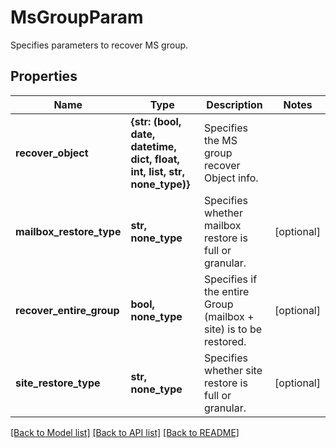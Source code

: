 # MsGroupParam

Specifies parameters to recover MS group.

## Properties
Name | Type | Description | Notes
------------ | ------------- | ------------- | -------------
**recover_object** | **{str: (bool, date, datetime, dict, float, int, list, str, none_type)}** | Specifies the MS group recover Object info. | 
**mailbox_restore_type** | **str, none_type** | Specifies whether mailbox restore is full or granular. | [optional] 
**recover_entire_group** | **bool, none_type** | Specifies if the entire Group (mailbox + site) is to be restored. | [optional] 
**site_restore_type** | **str, none_type** | Specifies whether site restore is full or granular. | [optional] 

[[Back to Model list]](../README.md#documentation-for-models) [[Back to API list]](../README.md#documentation-for-api-endpoints) [[Back to README]](../README.md)


